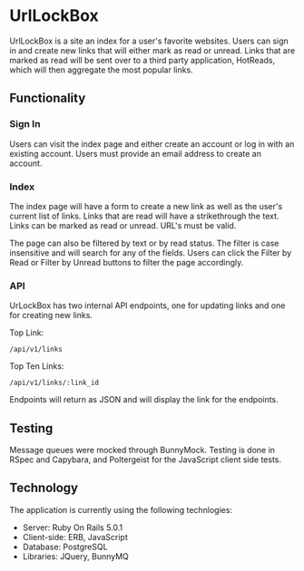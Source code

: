 # UrlLockBox

UrlLockBox is a site an index for a user's favorite websites. Users can sign in and create new links that will either mark as read or unread. Links that are marked as read will be sent over to a third party application, HotReads, which will then aggregate the most popular links.

## Functionality
### Sign In
Users can visit the index page and either create an account or log in with an existing account. Users must provide an email address to create an account.

### Index
The index page will have a form to create a new link as well as the user's current list of links. Links that are read will have a strikethrough the text. Links can be marked as read or unread. URL's must be valid.

The page can also be filtered by text or by read status. The filter is case insensitive and will search for any of the fields. Users can click the Filter by Read or Filter by Unread buttons to filter the page accordingly.

### API
UrLockBox has two internal API endpoints, one for updating links and one for creating new links.

Top Link:
```shell
/api/v1/links
```

Top Ten Links:
```shell
/api/v1/links/:link_id
```

Endpoints will return as JSON and will display the link for the endpoints.

## Testing
Message queues were mocked through BunnyMock. Testing is done in RSpec and Capybara, and Poltergeist for the JavaScript client side tests. 

## Technology
The application is currently using the following technlogies:

* Server: Ruby On Rails 5.0.1
* Client-side: ERB, JavaScript
* Database: PostgreSQL
* Libraries: JQuery, BunnyMQ

